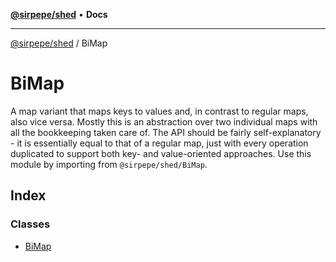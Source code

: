 [**@sirpepe/shed**](../README.md) • **Docs**

***

[@sirpepe/shed](../README.md) / BiMap

# BiMap

A map variant that maps keys to values and, in contrast to regular maps, also
vice versa. Mostly this is an abstraction over two individual maps with all
the bookkeeping taken care of. The API should be fairly self-explanatory - it
is essentially equal to that of a regular map, just with every operation
duplicated to support both key- and value-oriented approaches. Use this
module by importing from `@sirpepe/shed/BiMap`.

## Index

### Classes

- [BiMap](classes/BiMap.md)
